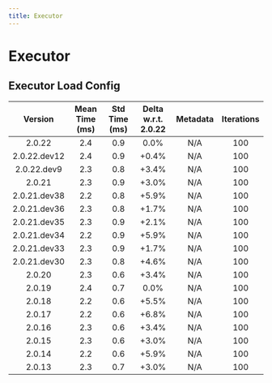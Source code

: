 ```yaml
---
title: Executor
---
```

# Executor

## Executor Load Config

| Version | Mean Time (ms) | Std Time (ms) | Delta w.r.t. 2.0.22 | Metadata | Iterations |
| :---: | :---: | :---: | :---: | :---: | :---: |
| 2.0.22 | 2.4 | 0.9 | 0.0% | N/A | 100 |
| 2.0.22.dev12 | 2.4 | 0.9 | +0.4% | N/A | 100 |
| 2.0.22.dev9 | 2.3 | 0.8 | +3.4% | N/A | 100 |
| 2.0.21 | 2.3 | 0.9 | +3.0% | N/A | 100 |
| 2.0.21.dev38 | 2.2 | 0.8 | +5.9% | N/A | 100 |
| 2.0.21.dev36 | 2.3 | 0.8 | +1.7% | N/A | 100 |
| 2.0.21.dev35 | 2.3 | 0.9 | +2.1% | N/A | 100 |
| 2.0.21.dev34 | 2.2 | 0.9 | +5.9% | N/A | 100 |
| 2.0.21.dev33 | 2.3 | 0.9 | +1.7% | N/A | 100 |
| 2.0.21.dev30 | 2.3 | 0.8 | +4.6% | N/A | 100 |
| 2.0.20 | 2.3 | 0.6 | +3.4% | N/A | 100 |
| 2.0.19 | 2.4 | 0.7 | 0.0% | N/A | 100 |
| 2.0.18 | 2.2 | 0.6 | +5.5% | N/A | 100 |
| 2.0.17 | 2.2 | 0.6 | +6.8% | N/A | 100 |
| 2.0.16 | 2.3 | 0.6 | +3.4% | N/A | 100 |
| 2.0.15 | 2.3 | 0.6 | +3.0% | N/A | 100 |
| 2.0.14 | 2.2 | 0.6 | +5.9% | N/A | 100 |
| 2.0.13 | 2.3 | 0.7 | +3.0% | N/A | 100 |
